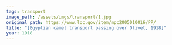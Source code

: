 ```yaml
---
tags: transport
image_path: /assets/imgs/transport/1.jpg
original_path: https://www.loc.gov/item/mpc2005010016/PP/
title: "[Egyptian camel transport passing over Olivet, 1918]"
year: 1918
---
```



